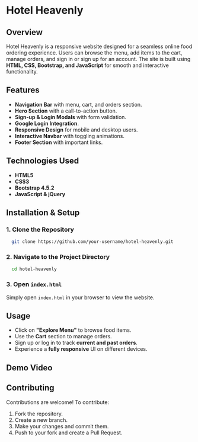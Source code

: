 # Hotel Heavenly

## Overview
Hotel Heavenly is a responsive website designed for a seamless online food ordering experience. Users can browse the menu, add items to the cart, manage orders, and sign in or sign up for an account. The site is built using **HTML, CSS, Bootstrap, and JavaScript** for smooth and interactive functionality.

## Features
- **Navigation Bar** with menu, cart, and orders section.
- **Hero Section** with a call-to-action button.
- **Sign-up & Login Modals** with form validation.
- **Google Login Integration**.
- **Responsive Design** for mobile and desktop users.
- **Interactive Navbar** with toggling animations.
- **Footer Section** with important links.

## Technologies Used
- **HTML5**
- **CSS3**
- **Bootstrap 4.5.2**
- **JavaScript & jQuery**

## Installation & Setup
### 1. Clone the Repository
```bash
  git clone https://github.com/your-username/hotel-heavenly.git
```
### 2. Navigate to the Project Directory
```bash
  cd hotel-heavenly
```
### 3. Open `index.html`
Simply open `index.html` in your browser to view the website.

## Usage
- Click on **"Explore Menu"** to browse food items.
- Use the **Cart** section to manage orders.
- Sign up or log in to track **current and past orders**.
- Experience a **fully responsive** UI on different devices.

## Demo Video

## Contributing
Contributions are welcome! To contribute:
1. Fork the repository.
2. Create a new branch.
3. Make your changes and commit them.
4. Push to your fork and create a Pull Request.
